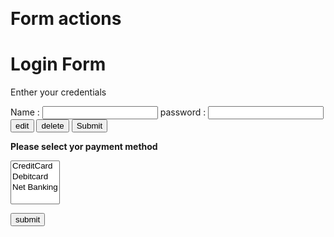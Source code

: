 <p>&nbsp;</p>
<h1>Form actions</h1>
<h1>Login Form</h1>
<p>Enther your credentials</p>
<form>Name : <input name="username" required="" type="text" /> password : <input type="password" /> <input type="submit" value="edit" /> <input type="submit" value="delete" /> <input type="submit" /></form>
<p><label><strong>Please select yor payment method</strong></label></p>
<select name="&quot;Paymnetmode" multiple>
<option value="Creditcard">CreditCard</option>
<option value="DebitCard">Debitcard</option>
<option value="nbanjing">Net Banking</option>
</select>
<p><input type="submit" value="submit" /></p>
